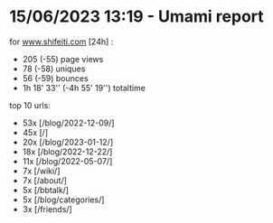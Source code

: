 # 15/06/2023 13:19 - Umami report
for www.shifeiti.com [24h] :

 - 205 (-55) page views
 - 78 (-58) uniques
 - 56 (-59) bounces
 - 1h 18' 33'' (-4h 55' 19'') totaltime


top 10 urls:
 - 53x [/blog/2022-12-09/]
 - 45x [/]
 - 20x [/blog/2023-01-12/]
 - 18x [/blog/2022-12-22/]
 - 11x [/blog/2022-05-07/]
 - 7x [/wiki/]
 - 7x [/about/]
 - 5x [/bbtalk/]
 - 5x [/blog/categories/]
 - 3x [/friends/]


